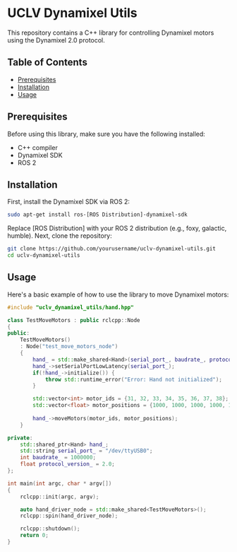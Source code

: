 # UCLV Dynamixel Utils

This repository contains a C++ library for controlling Dynamixel motors using the Dynamixel 2.0 protocol.

## Table of Contents

- [Prerequisites](#prerequisites)
- [Installation](#installation)
- [Usage](#usage)

## Prerequisites

Before using this library, make sure you have the following installed:

- C++ compiler
- Dynamixel SDK
- ROS 2

## Installation

First, install the Dynamixel SDK via ROS 2:

```bash
sudo apt-get install ros-[ROS Distribution]-dynamixel-sdk
```
Replace [ROS Distribution] with your ROS 2 distribution (e.g., foxy, galactic, humble).
Next, clone the repository:
```bash
git clone https://github.com/yourusername/uclv-dynamixel-utils.git
cd uclv-dynamixel-utils
```
## Usage
Here's a basic example of how to use the library to move Dynamixel motors:
```cpp
#include "uclv_dynamixel_utils/hand.hpp"

class TestMoveMotors : public rclcpp::Node
{
public:
    TestMoveMotors()
    : Node("test_move_motors_node")
    {
        hand_ = std::make_shared<Hand>(serial_port_, baudrate_, protocol_version_);
        hand_->setSerialPortLowLatency(serial_port_);
        if(!hand_->initialize()) {
            throw std::runtime_error("Error: Hand not initialized");
        }

        std::vector<int> motor_ids = {31, 32, 33, 34, 35, 36, 37, 38};
        std::vector<float> motor_positions = {1000, 1000, 1000, 1000, 1000, 1000, 1000, 1000};
        
        hand_->moveMotors(motor_ids, motor_positions);
    }

private:
    std::shared_ptr<Hand> hand_;
    std::string serial_port_ = "/dev/ttyUSB0";
    int baudrate_ = 1000000;
    float protocol_version_ = 2.0;
};

int main(int argc, char * argv[])
{
    rclcpp::init(argc, argv);

    auto hand_driver_node = std::make_shared<TestMoveMotors>();
    rclcpp::spin(hand_driver_node);

    rclcpp::shutdown();
    return 0;
}
```
